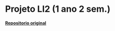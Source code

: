 # Projeto LI2 (1 ano 2 sem.)



#### [Repositorio original](https://gitlab.com/a104093_/laboratorios-de-infomatica-2)
